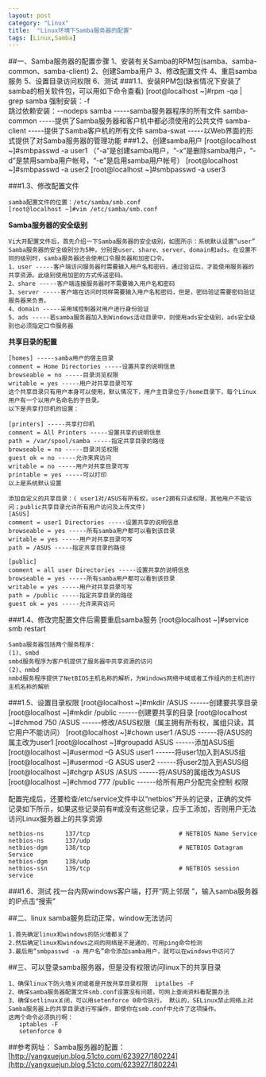 ```yaml
---
layout: post
category: "Linux"
title:  "Linux环境下Samba服务器的配置"
tags: [Linux,Samba]
---
```

##一、Samba服务器的配置步骤
	1、安装有关Samba的RPM包(samba、samba-common、samba-client)
	2、创建Samba用户
	3、修改配置文件
	4、重启samba服务
	5、设置目录访问权限
	6、测试
###1.1、安装RPM包(缺省情况下安装了samba的相关软件包，可以用如下命令查看)
	[root@localhost ~]#rpm -qa | grep samba
	强制安装：-f       
	跳过依赖安装：--nodeps
	samba -----samba服务器程序的所有文件
	samba-common -----提供了Samba服务器和客户机中都必须使用的公共文件
	samba-client -----提供了Samba客户机的所有文件
	samba-swat -----以Web界面的形式提供了对Samba服务器的管理功能
###1.2、创建samba用户
	[root@localhost ~]#smbpasswd -a user1 
	（“-a”是创建samba用户，“-x”是删除samba用户，“-d”是禁用samba用户帐号，“-e”是启用samba用户帐号）
	[root@localhost ~]#smbpasswd -a user2 
	[root@localhost ~]#smbpasswd -a user3 

###1.3、修改配置文件

	samba配置文件的位置：/etc/samba/smb.conf
	[root@localhost ~]#vim /etc/samba/smb.conf

**Samba服务器的安全级别**

	Vi大开配置文件后，首先介绍一下Samba服务器的安全级别，如图所示：系统默认设置“user”
	Samba服务器的安全级别分为5种，分别是user、share、server、domain和ads。在设置不同的级别时，samba服务器还会使用口令服务器和加密口令。
	1、user -----客户端访问服务器时需要输入用户名和密码，通过验证后，才能使用服务器的共享资源。此级别使用加密的方式传送密码。
	2、share -----客户端连接服务器时不需要输入用户名和密码
	3、server -----客户端在访问时同样需要输入用户名和密码，但是，密码验证需要密码验证服务器来负责。
	4、domain -----采用域控制器对用户进行身份验证
	5、ads -----若samba服务器加入到Windows活动目录中，则使用ads安全级别，ads安全级别也必须指定口令服务器

**共享目录的配置**

	[homes] -----samba用户的宿主目录
	comment = Home Directories -----设置共享的说明信息
	browseable = no -----目录浏览权限
	writable = yes -----用户对共享目录可写
	这个共享目录只有用户本身可以使用，默认情况下，用户主目录位于/home目录下，每个Linux用户有一个以用户名命名的子目录。
	以下是共享打印机的设置：

	[printers] -----共享打印机
	comment = All Printers -----设置共享的说明信息
	path = /var/spool/samba -----指定共享目录的路径
	browseable = no -----目录浏览权限
	guest ok = no -----允许来宾访问
	writable = no -----用户对共享目录可写
	printable = yes -----可以打印
	以上是系统默认设置

	添加自定义的共享目录：( user1对/ASUS有所有权，user2拥有只读权限，其他用户不能访问；public共享目录允许所有用户访问及上传文件)
	[ASUS]
	comment = user1 Directories -----设置共享的说明信息
	browseable = yes -----所有samba用户都可以看到该目录
	writable = yes -----用户对共享目录可写
	path = /ASUS -----指定共享目录的路径

	[public]
	comment = all user Directories -----设置共享的说明信息
	browseable = yes -----所有samba用户都可以看到该目录
	writable = yes -----用户对共享目录可写
	path = /public -----指定共享目录的路径
	guest ok = yes -----允许来宾访问

###1.4、修改完配置文件后需要重启samba服务
	[root@localhost ~]#service smb restart

	Samba服务器包括两个服务程序:
	(1)、smbd
	smbd服务程序为客户机提供了服务器中共享资源的访问
	(2)、nmbd
	nmbd服务程序提供了NetBIOS主机名称的解析，为Windows网络中域或者工作组内的主机进行主机名称的解析
###1.5、设置目录权限
	[root@localhost ~]#mkdir /ASUS ------创建要共享目录
	[root@localhost ~]#mkdir /public ------创建要共享的目录
	[root@localhost ~]#chmod 750 /ASUS ------修改/ASUS权限（属主拥有所有权，属组只读，其它用户不能访问）
	[root@localhost ~]#chown user1 /ASUS ------将/ASUS的属主改为user1
	[root@localhost ~]#groupadd ASUS ------添加ASUS组
	[root@localhost ~]#usermod –G ASUS user1 ------将user1加入到ASUS组
	[root@localhost ~]#usermod –G ASUS user2 ------将user2加入到ASUS组
	[root@localhost ~]#chgrp ASUS /ASUS ------将/ASUS的属组改为ASUS
	[root@localhost ~]#chmod 777 /public ------给所有用户分配完全控制
	权限

配置完成后，还要检查/etc/service文件中以“netbios”开头的记录，正确的文件记录如下所示，如果这些记录前有#或没有这些记录，应手工添加，否则用户无法访问Linux服务器上的共享资源

	netbios-ns      137/tcp                         # NETBIOS Name Service
	netbios-ns      137/udp
	netbios-dgm     138/tcp                         # NETBIOS Datagram Service
	netbios-dgm     138/udp
	netbios-ssn     139/tcp                         # NETBIOS session service
	

###1.6、测试
找一台内网windows客户端，打开“网上邻居 ”，输入samba服务器的IP点击“搜索”

##二、linux samba服务启动正常，window无法访问
	
	1.首先确定linux和windows的防火墙都关了
	2.然后确定linux和windows之间的网络是不是通的，可用ping命令检测
	3.最后用“smbpasswd -a 用户名”命令添加samba用户，就可以在windows中访问了

##三、可以登录samba服务器，但是没有权限访问linux下的共享目录
	
	1、确保linux下防火墙关闭或者是开放共享目录权限  iptalbes -F
	2、确保samba服务器配置文件smb.conf设置没有问题，可网上查阅资料看配置办法
	3、确保setlinux关闭，可以用setenforce 0命令执行。 默认的，SELinux禁止网络上对Samba服务器上的共享目录进行写操作，即使你在smb.conf中允许了这项操作。
	这两个命令必须执行啊：
	   iptables -F
	   setenforce 0

##参考网址：
Samba服务器的配置：[http://yangxuejun.blog.51cto.com/623927/180224](http://yangxuejun.blog.51cto.com/623927/180224)